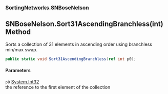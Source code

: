 ### [SortingNetworks](SortingNetworks.md 'SortingNetworks').[SNBoseNelson](SortingNetworks_SNBoseNelson.md 'SortingNetworks.SNBoseNelson')
## SNBoseNelson.Sort31AscendingBranchless(int) Method
Sorts a collection of 31 elements in ascending order using branchless min/max swap.  
```csharp
public static void Sort31AscendingBranchless(ref int p0);
```
#### Parameters
<a name='SortingNetworks_SNBoseNelson_Sort31AscendingBranchless(int)_p0'></a>
`p0` [System.Int32](https://docs.microsoft.com/en-us/dotnet/api/System.Int32 'System.Int32')  
the reference to the first element of the collection
  

